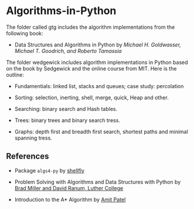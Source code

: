 # Algorithms-in-Python

The folder called gtg includes the algorithm implementations from the following
book: 

* Data Structures and Algorithms in Python by _Michael H. Goldwasser, Michael T. Goodrich, and Roberto Tamassia_

The folder wedgewick includes algorithm implementations in Python based on the 
book by Sedgewick and the online course from MIT. Here is the outline: 

* Fundamentials: linked list, stacks and queues; case study: percolation

* Sorting: selection, inerting, shell, merge, quick, Heap and other. 

* Searching: binary search and Hash tables.

* Trees: binary trees and binary search tress. 

* Graphs: depth first and breadth first search, shortest paths and minimal spanning tress.

## References

* Package `algs4-py` by [shellfly](https://github.com/shellfly/algs4-py)

* Problem Solving with Algorithms and Data Structures with Python by [Brad Miller and David Ranum, Luther College](https://runestone.academy/runestone/books/published/pythonds/index.html)

* Introduction to the A* Algorithm by [Amit Patel](https://www.redblobgames.com/pathfinding/a-star/introduction.html)

